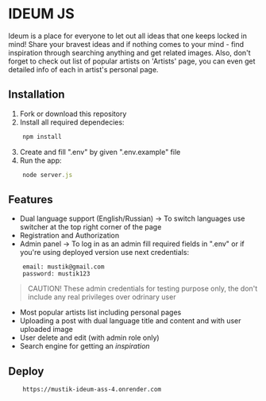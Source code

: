 # IDEUM JS

Ideum is a place for everyone to let out all ideas that one keeps locked in mind! Share your bravest ideas and if nothing comes to your mind - find inspiration through searching anything and get related images. Also, don't forget to check out list of popular artists on 'Artists' page, you can even get detailed info of each in artist's personal page.

## Installation

1. Fork or download this repository
2. Install all required dependecies:
```js
    npm install
```
3. Create and fill ".env" by given ".env.example" file
4. Run the app:
```js
    node server.js
```

## Features

- Dual language support (English/Russian) -> To switch languages use switcher at the top right corner of the page
- Registration and Authorization 
- Admin panel -> To log in as an admin fill required fields in ".env" or if you're using deployed version use next credentials:
```
    email: mustik@gmail.com
    password: mustik123
```
>CAUTION! These admin credentials for testing purpose only, the don't include any real privileges over odrinary user

- Most popular artists list including personal pages
- Uploading a post with dual language title and content and with user uploaded image
- User delete and edit (with admin role only) 
- Search engine for getting an *inspiration*

## Deploy

```
    https://mustik-ideum-ass-4.onrender.com
```